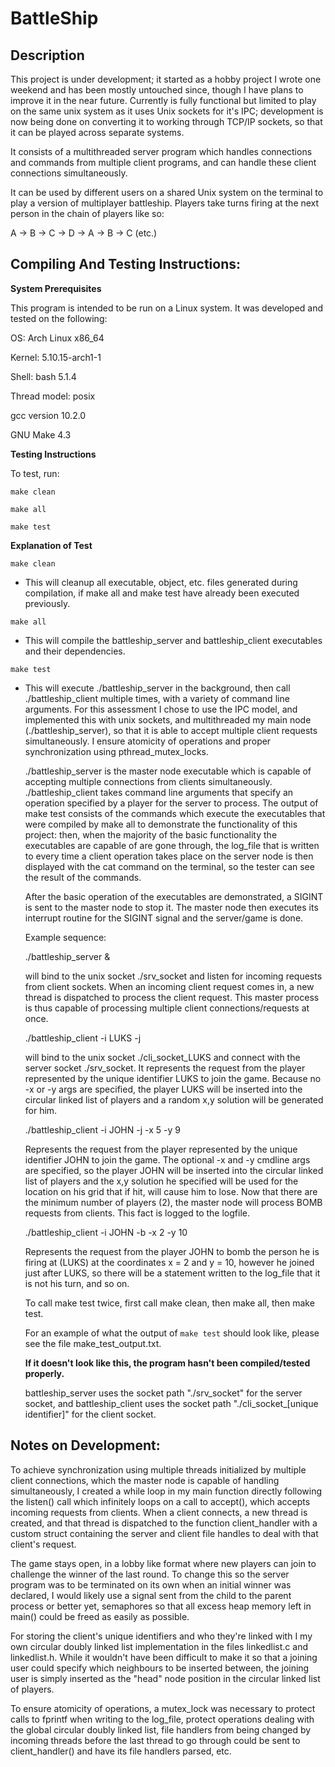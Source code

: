 # BattleShip

## Description

This project is under development; it started as a hobby project I wrote
one weekend and has been mostly untouched since, though I have plans to
improve it in the near future. Currently is fully functional but
limited to play on the same unix system as it uses Unix sockets for it's
IPC; development is now being done on converting it to working through TCP/IP
sockets, so that it can be played across separate systems.

It consists of a multithreaded server program which handles connections
and commands from multiple client programs, and can handle these client
connections simultaneously.

It can be used by different users on a shared Unix system on the terminal
to play a version of multiplayer battleship. Players take turns
firing at the next person in the chain of players like so:

A -> B -> C -> D -> A -> B -> C (etc.)

## Compiling And Testing Instructions:

**System Prerequisites**

This program is intended to be run on a Linux system.
It was developed and tested on the following:


OS: Arch Linux x86_64

Kernel: 5.10.15-arch1-1

Shell: bash 5.1.4

Thread model: posix

gcc version 10.2.0

GNU Make 4.3


**Testing Instructions**

To test, run:

   `make clean`

   `make all`

   `make test`


**Explanation of Test**

`make clean`
- This will cleanup all executable, object, etc. files generated during compilation,
  if make all and make test have already been executed previously.

`make all`
- This will compile the battleship_server and battleship_client executables and
  their dependencies.

`make test`
- This will execute ./battleship_server in the background, then call
  ./battleship_client multiple times, with a variety of command line arguments.
  For this assessment I chose to use the IPC model, and implemented this with
  unix sockets, and multithreaded my main node (./battleship_server), so that
  it is able to accept multiple client requests simultaneously. I ensure
  atomicity of operations and proper synchronization using pthread_mutex_locks.

  ./battleship_server is the master node executable which is capable of accepting
  multiple connections from clients simultaneously. ./battleship_client takes
  command line arguments that specify an operation specified by a player 
  for the server to process. The output of make test consists of the commands
  which execute the executables that were compiled by make all to
  demonstrate the functionality of this project: then, when the majority of the
  basic functionality the executables are capable of are gone through, 
  the log_file that is written to every time a client operation takes place on 
  the server node is then displayed with the cat command on the terminal,
  so the tester can see the result of the commands.

  After the basic operation of the executables are demonstrated, a SIGINT
  is sent to the master node to stop it. The master node then executes
  its interrupt routine for the SIGINT signal and the server/game is done.

  Example sequence:

  ./battleship_server &

  will bind to the unix socket ./srv_socket and listen for incoming requests
  from client sockets. When an incoming client request comes in, a new thread
  is dispatched to process the client request. This master process is thus
  capable of processing multiple client connections/requests at once.

  ./battleship_client -i LUKS -j

  will bind to the unix socket ./cli_socket_LUKS and connect with the server
  socket ./srv_socket. It represents the request from the player represented
  by the unique identifier LUKS to join the game. Because no -x or -y args
  are specified, the player LUKS will be inserted into the circular linked
  list of players and a random x,y solution will be generated for him.

  ./battleship_client -i JOHN -j -x 5 -y 9

  Represents the request from the player represented by the unique identifier
  JOHN to join the game. The optional -x and -y cmdline args are specified,
  so the player JOHN will be inserted into the circular linked list of players
  and the x,y solution he specified will be used for the location on his grid that
  if hit, will cause him to lose. Now that there are the minimum number of players (2), 
  the master node will process BOMB requests from clients. This fact is logged to the
  logfile.

  ./battleship_client -i JOHN -b -x 2 -y 10

  Represents the request from the player JOHN to bomb the person he is firing at
  (LUKS) at the coordinates x = 2 and y = 10, however he joined just after LUKS, so
  there will be a statement written to the log_file that it is not his turn, and so on.

  To call make test twice, first call make clean, then make all, then make test.

  For an example of what the output of `make test` should look like, please see
  the file make_test_output.txt.

  **If it doesn't look like this, the program hasn't been compiled/tested properly.**

   battleship_server uses the socket path "./srv_socket" for the server socket, and
   battleship_client uses the socket path "./cli_socket_[unique identifier]" for the client socket.

## Notes on Development:

   To achieve synchronization using multiple threads initialized by multiple client connections,
   which the master node is capable of handling simultaneously, I created a while loop in my main
   function directly following the listen() call which infinitely loops on a call to accept(), which
   accepts incoming requests from clients. When a client connects, a new thread is created, and that
   thread is dispatched to the function client_handler with a custom struct containing the server and
   client file handles to deal with that client's request.
   
   The game stays open, in a lobby like format where new players can join to challenge the winner of the
   last round. To change this so the server program was to be terminated on its own when an initial
   winner was declared, I would likely use a signal sent from the child to the parent process or better
   yet, semaphores so that all excess heap memory left in main() could be freed as easily as possible.

   For storing the client's unique identifiers and who they're linked with I my own circular
   doubly linked list implementation in the files linkedlist.c and linkedlist.h. While it wouldn't
   have been difficult to make it so that a joining user could specify which neighbours to be
   inserted between, the joining user is simply inserted as the "head" node position in the circular linked
   list of players.

   To ensure atomicity of operations, a mutex_lock was necessary to protect calls
   to fprintf when writing to the log_file, protect operations dealing with the global circular
   doubly linked list, file handlers from being changed by incoming threads before
   the last thread to go through could be sent to client_handler() and have its file handlers
   parsed, etc.

